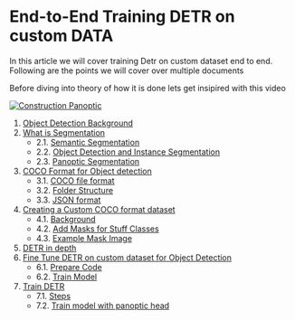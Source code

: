 # End-to-End Training DETR on custom DATA

In this article we will cover training Detr on custom dataset end to end. Following are the points we will cover over multiple documents

Before diving into theory of how it is done lets get insipired with this video

[![Construction Panoptic](https://img.youtube.com/vi/7mDA3SvYjiw/0.jpg)](https://www.youtube.com/watch?v=7mDA3SvYjiw)

1. [Object Detection Background](./OBJECTDETECTION.md#train-detr-for-object-detection-on-custom-data)
2. [What is Segmentation](#WhatisSegmentation)
	* 2.1. [Semantic Segmentation](#SemanticSegmentation)
	* 2.2. [Object Detection and Instance Segmentation](#ObjectDetectionandInstanceSegmentation)
	* 2.3. [Panoptic Segmentation](#PanopticSegmentation)
3. [COCO Format for Object detection](./OBJECTDETECTION.md#COCOFormatforObjectdetection)
	* 3.1. [COCO file format](./OBJECTDETECTION.md#COCOfileformat)
	* 3.2. [Folder Structure](./OBJECTDETECTION.md#FolderStructure)
	* 3.3. [JSON format](./OBJECTDETECTION.md#JSONformat)
4. [Creating a Custom COCO format dataset](./OBJECTDETECTION.md#CreatingaCustomCOCOformatdataset)
	* 4.1. [Background](./OBJECTDETECTION.md#Background)
	* 4.2. [Add Masks for Stuff Classes](./OBJECTDETECTION.md#AddMasksforStuffClasses)
	* 4.3. [Example Mask Image](./OBJECTDETECTION.md#ExampleMaskImage)
5. [DETR in depth](./DETREXPLAINED.md#detr-in-depth)
6. [Fine Tune DETR on custom dataset for Object Detection](./OBJECTDETECTION.md#FineTuneDETRoncustomdatasetforObjectDetection)
	* 6.1. [Prepare Code](./OBJECTDETECTION.md#PrepareCode)
	* 6.2. [Train Model](./OBJECTDETECTION.md#TrainModel)
7. [Train DETR](#TrainDETR)
	* 7.1. [Steps](#Steps)
	* 7.2. [Train model with panoptic head](#Trainmodelwithpanoptichead)

